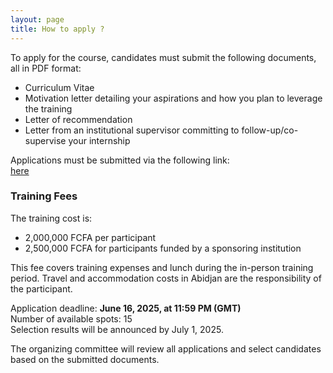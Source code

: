 ```yaml
---
layout: page
title: How to apply ?
---
```


To apply for the course, candidates must submit the following documents, all in PDF format:

- Curriculum Vitae  
- Motivation letter detailing your aspirations and how you plan to leverage the training  
- Letter of recommendation  
- Letter from an institutional supervisor committing to follow-up/co-supervise your internship  

Applications must be submitted via the following link:  
[here](https://forms.gle/yT49tcERiHjhqUEp8)

### Training Fees

The training cost is:

- 2,000,000 FCFA per participant  
- 2,500,000 FCFA for participants funded by a sponsoring institution  

This fee covers training expenses and lunch during the in-person training period. Travel and accommodation costs in Abidjan are the responsibility of the participant.

 Application deadline: **June 16, 2025, at 11:59 PM (GMT)**  
 Number of available spots: 15  
 Selection results will be announced by July 1, 2025.

The organizing committee will review all applications and select candidates based on the submitted documents.

